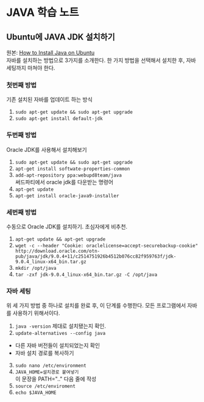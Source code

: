 # JAVA 학습 노트

## Ubuntu에 JAVA JDK 설치하기
원본: [How to Install Java on Ubuntu](https://thishosting.rocks/install-java-ubuntu/#comment-6661)  
자바를 설치하는 방법으로 3가지를 소개한다. 한 가지 방법을 선택해서 설치한 후, 자바 세팅까지 마쳐야 한다.

### 첫번째 방법
기존 설치된 자바를 업데이트 하는 방식
1. `sudo apt-get update && sudo apt-get upgrade`
2. `sudo apt-get install default-jdk`

### 두번째 방법
Oracle JDK를 사용해서 설치해보기
1. `sudo apt-get update && sudo apt-get upgrade`
2. `apt-get install softwate-properties-common`
3. `add-apt-repository ppa:webupd8team/java`  
  써드파티에서 oracle jdk를 다운받는 명령어
4. `apt-get update`
5. `apt-get install oracle-java9-installer`

### 세번째 방법
수동으로 Oracle JDK를 설치하기. 초심자에게 비추천.
1. `apt-get update && apt-get upgrade`
2. `wget -c --header "Cookie: oraclelicense=accept-securebackup-cookie" http://download.oracle.com/otn-pub/java/jdk/9.0.4+11/c2514751926b4512b076cc82f959763f/jdk-9.0.4_linux-x64_bin.tar.gz`
3. `mkdir /opt/java`
4. `tar -zxf jdk-9.0.4_linux-x64_bin.tar.gz -C /opt/java`

### 자바 세팅
위 세 가지 방법 중 하나로 설치를 완료 후, 이 단계를 수행한다. 모든 프로그램에서 자바를 사용하기 위해서이다.
1. `java -version`
	제대로 설치됐는지 확인.
2. `update-alternatives --config java`  
  - 다른 자바 버전들이 설치되었는지 확인
  - 자바 설치 경로를 복사하기
3. `sudo nano /etc/environment`
4. `JAVA_HOME=설치경로 붙여넣기`  
  이 문장을 PATH=".." 다음 줄에 작성
5. `source /etc/enviroment`
6. `echo $JAVA_HOME`
